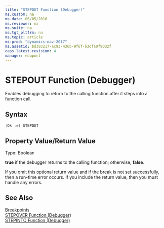 ```yaml
---
title: "STEPOUT Function (Debugger)"
ms.custom: na
ms.date: 06/05/2016
ms.reviewer: na
ms.suite: na
ms.tgt_pltfrm: na
ms.topic: article
ms-prod: "dynamics-nav-2017"
ms.assetid: bd303217-ac93-436b-9f6f-b3cfa0f9032f
caps.latest.revision: 4
manager: edupont
---
```

# STEPOUT Function (Debugger)
Enables debugging to return to the calling function after it steps into a function call.  
  
## Syntax  
  
```  
[Ok :=] STEPOUT   
```  
  
## Property Value/Return Value  
 Type: Boolean  
  
 **true** if the debugger returns to the calling function; otherwise, **false**.  
  
 If you omit this optional return value and if the break is not set successfully, then a run\-time error occurs. If you include the return value, then you must handle any errors.  
  
## See Also  
 [Breakpoints](Breakpoints.md)   
 [STEPOVER Function \(Debugger\)](STEPOVER-Function--Debugger-.md)   
 [STEPINTO Function \(Debugger\)](STEPINTO-Function--Debugger-.md)